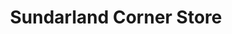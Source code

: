 ---
title: "Sundarland Corner Store"
url: /sunderland/sundarland-corner-store/
shop: convenience
---